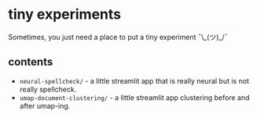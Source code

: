 # tiny experiments

Sometimes, you just need a place to put a tiny experiment ¯\\\_(ツ)\_/¯

## contents

* `neural-spellcheck/` - a little streamlit app that is really neural but is not really spellcheck.
* `umap-document-clustering/` - a little streamlit app clustering before and after umap-ing.

